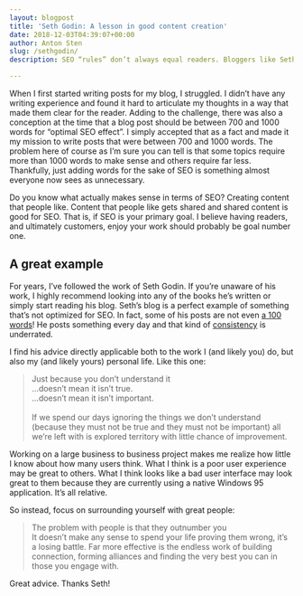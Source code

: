 ```yaml
---
layout: blogpost
title: 'Seth Godin: A lesson in good content creation'
date: 2018-12-03T04:39:07+00:00
author: Anton Sten
slug: /sethgodin/
description: SEO “rules” don’t always equal readers. Bloggers like Seth Godin (.@ThisIsSethsBlog) know this and write content that people actually want to share!

---
```

When I first started writing posts for my blog, I struggled. I didn’t have any writing experience and found it hard to articulate my thoughts in a way that made them clear for the reader. Adding to the challenge, there was also a conception at the time that a blog post should be between 700 and 1000 words for “optimal SEO effect”. I simply accepted that as a fact and made it my mission to write posts that were between 700 and 1000 words. The problem here of course as I’m sure you can tell is that some topics require more than 1000 words to make sense and others require far less. Thankfully, just adding words for the sake of SEO is something almost everyone now sees as unnecessary.

Do you know what actually makes sense in terms of SEO? Creating content that people like. Content that people like gets shared and shared content is good for SEO. That is, if SEO is your primary goal. I believe having readers, and ultimately customers, enjoy your work should probably be goal number one.

## A great example
For years, I’ve followed the work of Seth Godin. If you’re unaware of his work, I highly recommend looking into any of the books he’s written or simply start reading his blog. Seth’s blog is a perfect example of something that’s not optimized for SEO. In fact, some of his posts are not even [a 100 words](https://seths.blog/2018/11/a-note-from-2020/)! He posts something every day and that kind of [consistency](https://seths.blog/2018/11/persistence-vs-consistent/) is underrated.

I find his advice directly applicable both to the work I (and likely you) do, but also my (and likely yours) personal life. Like this one:

>Just because you don’t understand it<br/>
…doesn’t mean it isn’t true.<br/>
…doesn’t mean it isn’t important.<br/><br/>
If we spend our days ignoring the things we don’t understand (because they must not be true and they must not be important) all we’re left with is explored territory with little chance of improvement.

Working on a large business to business project makes me realize how little I know about how many users think. What I think is a poor user experience may be great to others. What I think looks like a bad user interface may look great to them because they are currently using a native Windows 95 application. It’s all relative.

So instead, focus on surrounding yourself with great people:

>The problem with people is that they outnumber you<br/>
It doesn’t make any sense to spend your life proving them wrong, it’s a losing battle.
Far more effective is the endless work of building connection, forming alliances and finding the very best you can in those you engage with.

Great advice. Thanks Seth!
